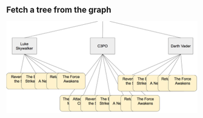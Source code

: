 ##  Fetch a tree from the graph <!-- .element: data-theme="ka-content" -->

![Star Wars Graph](resources/sw-tree.png)
